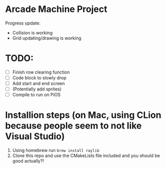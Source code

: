 # Arcade Machine Project

Progress update:
- Collision is working
- Grid updating/drawing is working

# TODO:
- [ ] Finish row clearing function
- [ ] Code block to slowly drop
- [ ] Add start and end screen
- [ ] (Potentially add sprites)
- [ ] Compile to run on PiOS

# Installion steps (on Mac, using CLion because people seem to not like Visual Studio)

1. Using homebrew run `brew install raylib`
2. Clone this repo and use the CMakeLists file included and you should be good actually?!
